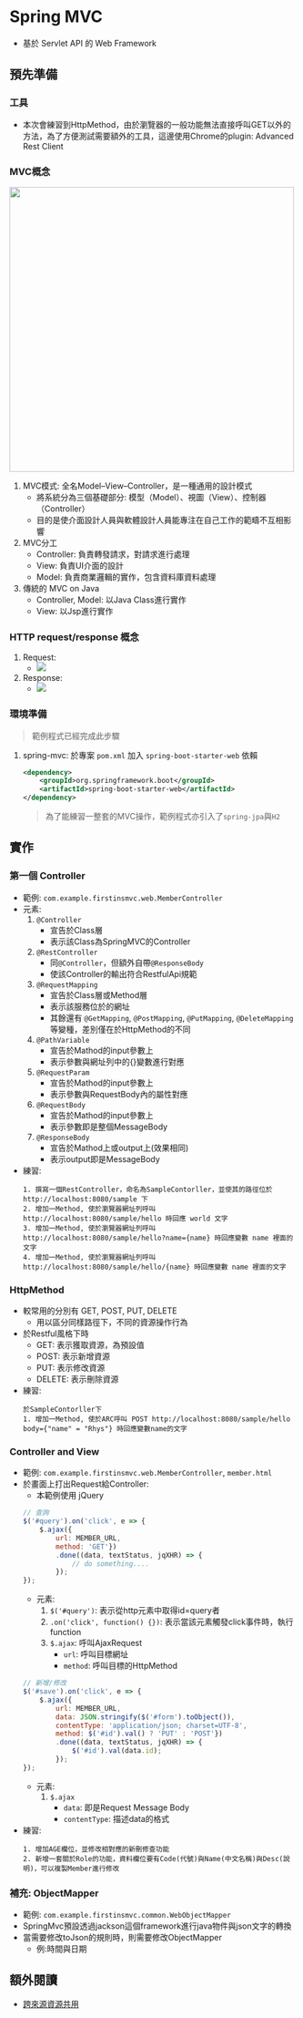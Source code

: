 # Spring MVC
- 基於 Servlet API 的 Web Framework

## 預先準備
### 工具
- 本次會練習到HttpMethod，由於瀏覽器的一般功能無法直接呼叫GET以外的方法，為了方便測試需要額外的工具，這邊使用Chrome的plugin: Advanced Rest Client

### MVC概念

<img src="./src/main/resources/templates/MVC-Process.svg" height="500">

1. MVC模式: 全名Model–View–Controller，是一種通用的設計模式
    - 將系統分為三個基礎部分: 模型（Model）、視圖（View）、控制器（Controller）
    - 目的是使介面設計人員與軟體設計人員能專注在自己工作的範疇不互相影響
2. MVC分工
    - Controller: 負責轉發請求，對請求進行處理
    - View: 負責UI介面的設計
    - Model: 負責商業邏輯的實作，包含資料庫資料處理
3. 傳統的 MVC on Java
    - Controller, Model: 以Java Class進行實作
    - View: 以Jsp進行實作

### HTTP request/response 概念
1. Request:
    - <img src="./src/main/resources/templates/httprequest.png">
2. Response:
    - <img src="./src/main/resources/templates/httpresponse.png">

### 環境準備
> 範例程式已經完成此步驟
1. spring-mvc: 於專案 `pom.xml` 加入 `spring-boot-starter-web` 依賴
    ```xml
    <dependency>
        <groupId>org.springframework.boot</groupId>
        <artifactId>spring-boot-starter-web</artifactId>
    </dependency>
    ```
    > 為了能練習一整套的MVC操作，範例程式亦引入了`spring-jpa`與`H2`

## 實作
### 第一個 Controller
- 範例: `com.example.firstinsmvc.web.MemberController`
- 元素:
    1. `@Controller`
        - 宣告於Class層
        - 表示該Class為SpringMVC的Controller
    2. `@RestController`
        - 同`@Controller`，但額外自帶`@ResponseBody`
        - 使該Controller的輸出符合RestfulApi規範
    3. `@RequestMapping`
        - 宣告於Class層或Method層
        - 表示該服務位於的網址
        - 其餘還有 `@GetMapping`, `@PostMapping`, `@PutMapping`, `@DeleteMapping` 等變種，差別僅在於HttpMethod的不同
    4. `@PathVariable`
        - 宣告於Mathod的input參數上
        - 表示參數與網址列中的{}變數進行對應
    5. `@RequestParam`
        - 宣告於Mathod的input參數上
        - 表示參數與RequestBody內的屬性對應
    6. `@RequestBody`
        - 宣告於Mathod的input參數上
        - 表示參數即是整個MessageBody
    7. `@ResponseBody`
        - 宣告於Mathod上或output上(效果相同)
        - 表示output即是MessageBody
- 練習:
    ```
    1. 撰寫一個RestController，命名為SampleContorller，並使其的路徑位於 http://localhost:8080/sample 下
    2. 增加一Method, 使於瀏覽器網址列呼叫 http://localhost:8080/sample/hello 時回應 world 文字
    3. 增加一Method, 使於瀏覽器網址列呼叫 http://localhost:8080/sample/hello?name={name} 時回應變數 name 裡面的文字
    4. 增加一Method, 使於瀏覽器網址列呼叫 http://localhost:8080/sample/hello/{name} 時回應變數 name 裡面的文字
    ```

### HttpMethod
- 較常用的分別有 GET, POST, PUT, DELETE
    - 用以區分同樣路徑下，不同的資源操作行為
- 於Restful風格下時
    - GET: 表示獲取資源，為預設值
    - POST: 表示新增資源
    - PUT: 表示修改資源
    - DELETE: 表示刪除資源
- 練習:
    ```
    於SampleContorller下
    1. 增加一Method, 使於ARC呼叫 POST http://localhost:8080/sample/hello body={"name" = "Rhys"} 時回應變數name的文字
    ```

### Controller and View
- 範例: `com.example.firstinsmvc.web.MemberController`, `member.html`
- 於畫面上打出Request給Controller:
    - 本範例使用 jQuery
    ```javascript
    // 查詢
    $('#query').on('click', e => {
        $.ajax({
            url: MEMBER_URL,
            method: 'GET'})
            .done((data, textStatus, jqXHR) => {
                // do something....
            });
    });
    ```
    - 元素:
        1. `$('#query')`: 表示從http元素中取得id=query者
        2. `.on('click', function() {})`: 表示當該元素觸發click事件時，執行function
        3. `$.ajax`: 呼叫AjaxRequest
            - `url`: 呼叫目標網址
            - `method`: 呼叫目標的HttpMethod
    ```javascript
    // 新增/修改
    $('#save').on('click', e => {
        $.ajax({
            url: MEMBER_URL,
            data: JSON.stringify($('#form').toObject()),
            contentType: 'application/json; charset=UTF-8',
            method: $('#id').val() ? 'PUT' : 'POST'})
            .done((data, textStatus, jqXHR) => {
                $('#id').val(data.id);
            });
    });
    ```
    - 元素:
        1. `$.ajax`
            - `data`: 即是Request Message Body
            - `contentType`: 描述data的格式
- 練習:
    ```
    1. 增加AGE欄位，並修改相對應的新刪修查功能
    2. 新增一套關於Role的功能，資料欄位要有Code(代號)與Name(中文名稱)與Desc(說明)，可以複製Member進行修改
    ```

### 補充: ObjectMapper
- 範例: `com.example.firstinsmvc.common.WebObjectMapper`
- SpringMvc預設透過jackson這個framework進行java物件與json文字的轉換
- 當需要修改toJson的規則時，則需要修改ObjectMapper
    - 例:時間與日期

## 額外閱讀
- [跨來源資源共用](https://developer.mozilla.org/zh-TW/docs/Web/HTTP/CORS)
